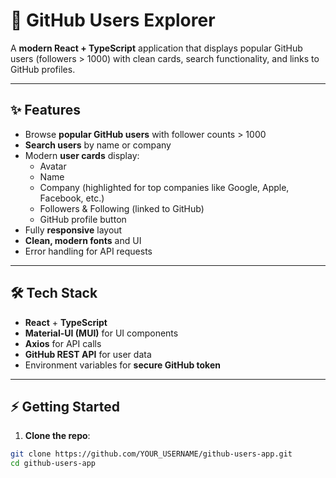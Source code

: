 # 🚀 GitHub Users Explorer

A **modern React + TypeScript** application that displays popular GitHub users (followers > 1000) with clean cards, search functionality, and links to GitHub profiles.

---


## ✨ Features

- Browse **popular GitHub users** with follower counts > 1000
- **Search users** by name or company
- Modern **user cards** display:
  - Avatar
  - Name
  - Company (highlighted for top companies like Google, Apple, Facebook, etc.)
  - Followers & Following (linked to GitHub)
  - GitHub profile button
- Fully **responsive** layout
- **Clean, modern fonts** and UI
- Error handling for API requests

---

## 🛠 Tech Stack

- **React** + **TypeScript**
- **Material-UI (MUI)** for UI components
- **Axios** for API calls
- **GitHub REST API** for user data
- Environment variables for **secure GitHub token**

---

## ⚡ Getting Started

1. **Clone the repo**:

```bash
git clone https://github.com/YOUR_USERNAME/github-users-app.git
cd github-users-app
